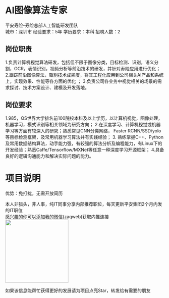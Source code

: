 # AI图像算法专家
平安寿险-寿险总部人工智能研发团队  
城市：深圳市 经验要求：5年 学历要求：本科  招聘人数：2

## 岗位职责
1.负责计算机视觉算法研发，包括但不限于图像分类，目标检测、识别，语义分割，OCR，表情识别，视频分析等前沿技术的研发，并针对寿险应用进行优化；
   2.跟踪前沿图像算法，甄别技术成熟度，将其工程化应用到公司相关AI产品和系统上，实现效果、性能等各方面的优化 ；
   3.负责公司各业务中视觉相关的场景的需求探讨、技术方案设计、建模及开发落地。

## 岗位要求
1.985，QS世界大学排名前100院校本科及以上学历，以计算机视觉，图像处理，机器学习，模式识别等相关领域为研究方向； 
   2.在深度学习、计算机视觉或机器学习等方面有较深入的研究；熟悉常见CNN分类网络， Faster RCNN/SSD/yolo等目标检测框架，及常用机器学习算法并有实践经验； 
   3. 熟练掌握C++、Python及常用数据结构算法，动手能力强，有较强的算法分析及编程能力，有Linux下的开发经验；熟悉Caffe/Tensorflow/MXNet等任意一种深度学习开源框架； 
   4.具备良好的逻辑沟通能力和解决实际问题的能力。

# 项目说明

优势：免打扰，无需开放简历

本人非猎头，非人事，纯IT同事分享内部推荐职位，每天更新平安集团2个月内发的IT职位  
感兴趣的你可以添加我的微信(zaqweb)获取内推连接  
<img src="https://github.com/zaqweb/PA-IT-JOBS/blob/master/WechatICode.jpeg"  height="200" width="200">

如果该信息能帮忙获得更好的发展请为项目点亮Star，转发给有需要的朋友




